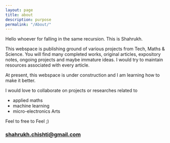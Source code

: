```yaml
---
layout: page
title: about
description: purpose 
permalink: "/About/" 
---
```

Hello whoever for falling in the same recursion.
This is Shahrukh.

This webspace is publishing ground of various projects from Tech, Maths & Science.
You will find many completed works, original articles, expository notes, ongoing projects and maybe immature ideas.
I would try to maintain resources associated with every article.

At present, this webspace is under construction and I am learning how to make it better.

I would love to collaborate on projects or researches related to
* applied maths
* machine learning
* micro-electronics Arts

Feel to free to Feel ;) 

### shahrukh.chishti@gmail.com

